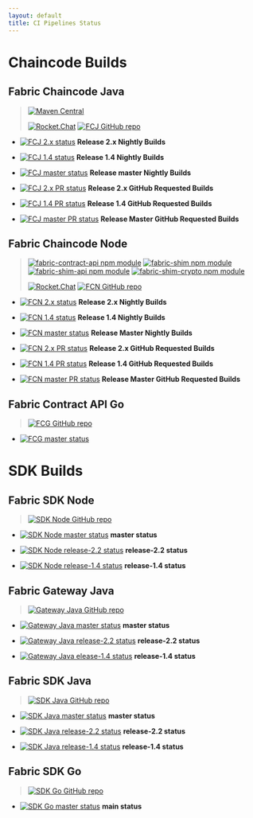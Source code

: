 ```yaml
---
layout: default
title: CI Pipelines Status
---
```


# Chaincode Builds

## Fabric Chaincode Java

> [![Maven Central](https://maven-badges.herokuapp.com/maven-central/org.hyperledger.fabric-chaincode-java/fabric-chaincode-shim/badge.svg)](https://maven-badges.herokuapp.com/maven-central/org.hyperledger.fabric-chaincode-java/fabric-chaincode-shim)
>
> [![Rocket.Chat](https://chat.hyperledger.org/images/join-chat.svg)](https://chat.hyperledger.org/channel/fabric-java-chaincode)
> [![FCJ GitHub repo](https://img.shields.io/badge/github.com-repo-brightgreen)](https://github.com/hyperledger/fabric-chaincode-java)

- [![FCJ 2.x status](https://img.shields.io/azure-devops/build/hyperledger/d07733cd-1e69-47ff-9b57-1c8b53bcd14a/39/release-2.x?requestedForFilter=00000002-0000-8888-8000-000000000000)](https://dev.azure.com/Hyperledger/Fabric-Chaincode-Java/_build/latest?definitionId=39&branchName=release-2.x&requestedForFilter=00000002-0000-8888-8000-000000000000)
**Release 2.x Nightly Builds**

- [![FCJ 1.4 status](https://img.shields.io/azure-devops/build/hyperledger/d07733cd-1e69-47ff-9b57-1c8b53bcd14a/39/release-1.4?requestedForFilter=00000002-0000-8888-8000-000000000000)](https://dev.azure.com/Hyperledger/Fabric-Chaincode-Java/_build/latest?definitionId=39&branchName=release-1.4&requestedForFilter=00000002-0000-8888-8000-000000000000)
**Release 1.4 Nightly Builds**

- [![FCJ master status](https://img.shields.io/azure-devops/build/hyperledger/d07733cd-1e69-47ff-9b57-1c8b53bcd14a/39/master?requestedForFilter=00000002-0000-8888-8000-000000000000)](https://dev.azure.com/Hyperledger/Fabric-Chaincode-Java/_build/latest?definitionId=39&branchName=master&requestedForFilter=00000002-0000-8888-8000-000000000000)
**Release master Nightly Builds**

- [![FCJ 2.x PR status](https://img.shields.io/azure-devops/build/hyperledger/d07733cd-1e69-47ff-9b57-1c8b53bcd14a/39/release-2.x?requestedForFilter=0c0e01d1-603c-4063-bb80-29b12b0cfdc2)](https://dev.azure.com/Hyperledger/Fabric-Chaincode-Java/_build/latest?definitionId=39&branchName=release-2.x&requestedForFilter=0c0e01d1-603c-4063-bb80-29b12b0cfdc2)
**Release 2.x GitHub Requested Builds**

- [![FCJ 1.4 PR status](https://img.shields.io/azure-devops/build/hyperledger/d07733cd-1e69-47ff-9b57-1c8b53bcd14a/39/release-1.4?requestedForFilter=0c0e01d1-603c-4063-bb80-29b12b0cfdc2)](https://dev.azure.com/Hyperledger/Fabric-Chaincode-Java/_build/latest?definitionId=39&branchName=release-1.4&requestedForFilter=0c0e01d1-603c-4063-bb80-29b12b0cfdc2)
**Release 1.4 GitHub Requested Builds**

- [![FCJ master PR status](https://img.shields.io/azure-devops/build/hyperledger/d07733cd-1e69-47ff-9b57-1c8b53bcd14a/39/master?requestedForFilter=0c0e01d1-603c-4063-bb80-29b12b0cfdc2)](https://dev.azure.com/Hyperledger/Fabric-Chaincode-Java/_build/latest?definitionId=39&branchName=master&requestedForFilter=0c0e01d1-603c-4063-bb80-29b12b0cfdc2)
**Release Master GitHub Requested Builds**

## Fabric Chaincode Node

> [![fabric-contract-api npm module](https://img.shields.io/npm/v/fabric-shim?label=fabric-contract-api)](https://www.npmjs.com/package/fabric-contract-api)
> [![fabric-shim npm module](https://img.shields.io/npm/v/fabric-shim?label=fabric-shim)](https://www.npmjs.com/package/fabric-shim)
> [![fabric-shim-api npm module](https://img.shields.io/npm/v/fabric-shim?label=fabric-shim-api)](https://www.npmjs.com/package/fabric-shim-api)
> [![fabric-shim-crypto npm module](https://img.shields.io/npm/v/fabric-shim?label=fabric-shim-crypto)](https://www.npmjs.com/package/fabric-shim-crypto)
>
> [![Rocket.Chat](https://chat.hyperledger.org/images/join-chat.svg)](https://chat.hyperledger.org/channel/fabric-chaincode-dev)
> [![FCN GitHub repo](https://img.shields.io/badge/github.com-repo-brightgreen)](https://github.com/hyperledger/fabric-chaincode-node)

- [![FCN 2.x status](https://img.shields.io/azure-devops/build/hyperledger/071652b7-a686-427a-a7c9-f9cc6bd4150a/33/release-2.x?requestedForFilter=00000002-0000-8888-8000-000000000000)]((https://dev.azure.com/Hyperledger/Fabric-Chaincode-Node/_build/latest?definitionId=33&branchName=release-2.x&requestedForFilter=00000002-0000-8888-8000-000000000000))
**Release 2.x Nightly Builds**

- [![FCN 1.4 status](https://img.shields.io/azure-devops/build/hyperledger/071652b7-a686-427a-a7c9-f9cc6bd4150a/33/release-1.4?requestedForFilter=00000002-0000-8888-8000-000000000000)](https://dev.azure.com/Hyperledger/Fabric-Chaincode-Node/_build/latest?definitionId=33&branchName=release-1.4&requestedForFilter=00000002-0000-8888-8000-000000000000)
**Release 1.4 Nightly Builds**

- [![FCN master status](https://img.shields.io/azure-devops/build/hyperledger/071652b7-a686-427a-a7c9-f9cc6bd4150a/33/master?requestedForFilter=00000002-0000-8888-8000-000000000000)](https://dev.azure.com/Hyperledger/Fabric-Chaincode-Node/_build/latest?definitionId=33&branchName=master&requestedForFilter=00000002-0000-8888-8000-000000000000)
**Release Master Nightly Builds**

- [![FCN 2.x PR status](https://img.shields.io/azure-devops/build/hyperledger/071652b7-a686-427a-a7c9-f9cc6bd4150a/33/release-2.x?requestedForFilter=0c0e01d1-603c-4063-bb80-29b12b0cfdc2)](https://dev.azure.com/Hyperledger/Fabric-Chaincode-Node/_build/latest?definitionId=33&branchName=release-2.x&requestedForFilter=0c0e01d1-603c-4063-bb80-29b12b0cfdc2)
**Release 2.x GitHub Requested Builds**

- [![FCN 1.4 PR status](https://img.shields.io/azure-devops/build/hyperledger/071652b7-a686-427a-a7c9-f9cc6bd4150a/33/release-1.4?requestedForFilter=0c0e01d1-603c-4063-bb80-29b12b0cfdc2)](https://dev.azure.com/Hyperledger/Fabric-Chaincode-Node/_build/latest?definitionId=33&branchName=release-1.4&requestedForFilter=0c0e01d1-603c-4063-bb80-29b12b0cfdc2)
**Release 1.4 GitHub Requested Builds**

- [![FCN master PR status](https://img.shields.io/azure-devops/build/hyperledger/071652b7-a686-427a-a7c9-f9cc6bd4150a/33/master?requestedForFilter=0c0e01d1-603c-4063-bb80-29b12b0cfdc2)](https://dev.azure.com/Hyperledger/Fabric-Chaincode-Node/_build/latest?definitionId=33&branchName=master&requestedForFilter=0c0e01d1-603c-4063-bb80-29b12b0cfdc2)
**Release Master GitHub Requested Builds**

## Fabric Contract API Go

> [![FCG GitHub repo](https://img.shields.io/badge/github.com-repo-brightgreen)](https://github.com/hyperledger/fabric-contract-api-go)

- [![FCG master status](https://img.shields.io/azure-devops/build/Hyperledger/feaaa88c-b1d7-4033-8dae-9f0230c8cc58/48/master?label=master)](https://dev.azure.com/Hyperledger/Fabric-Contract-API-Go/_build/latest?definitionId=48&branchName=master)


# SDK Builds

## Fabric SDK Node

> [![SDK Node GitHub repo](https://img.shields.io/badge/github.com-repo-brightgreen)](https://github.com/hyperledger/fabric-sdk-node)

- [![SDK Node master status](https://dev.azure.com/Hyperledger/Fabric-SDK-Node/_apis/build/status/Fabric-SDK-Node?branchName=master)](https://dev.azure.com/Hyperledger/Fabric-SDK-Node/_build/latest?definitionId=47&branchName=master) **master status**

- [![SDK Node release-2.2 status](https://dev.azure.com/Hyperledger/Fabric-SDK-Node/_apis/build/status/Fabric-SDK-Node?branchName=release-2.2)](https://dev.azure.com/Hyperledger/Fabric-SDK-Node/_build/latest?definitionId=47&branchName=release-2.2) **release-2.2 status**

- [![SDK Node release-1.4 status](https://dev.azure.com/Hyperledger/Fabric-SDK-Node/_apis/build/status/Fabric-SDK-Node?branchName=release-1.4)](https://dev.azure.com/Hyperledger/Fabric-SDK-Node/_build/latest?definitionId=47&branchName=release-1.4) **release-1.4 status**

## Fabric Gateway Java

> [![Gateway Java GitHub repo](https://img.shields.io/badge/github.com-repo-brightgreen)](https://github.com/hyperledger/fabric-gateway-java)

- [![Gateway Java master status](https://dev.azure.com/Hyperledger/Fabric-Gateway-Java/_apis/build/status/Fabric-Gateway-Java?branchName=master)](https://dev.azure.com/Hyperledger/Fabric-Gateway-Java/_build/latest?definitionId=38&branchName=master) **master status**

- [![Gateway Java release-2.2 status](https://dev.azure.com/Hyperledger/Fabric-Gateway-Java/_apis/build/status/Fabric-Gateway-Java?branchName=release-2.2)](https://dev.azure.com/Hyperledger/Fabric-Gateway-Java/_build/latest?definitionId=38&branchName=release-2.2) **release-2.2 status**

- [![Gateway Java elease-1.4 status](https://dev.azure.com/Hyperledger/Fabric-Gateway-Java/_apis/build/status/Fabric-Gateway-Java?branchName=release-1.4)](https://dev.azure.com/Hyperledger/Fabric-Gateway-Java/_build/latest?definitionId=38&branchName=release-1.4) **release-1.4 status**

## Fabric SDK Java

> [![SDK Java GitHub repo](https://img.shields.io/badge/github.com-repo-brightgreen)](https://github.com/hyperledger/fabric-sdk-java)

- [![SDK Java master status](https://dev.azure.com/Hyperledger/Fabric-SDK-Java/_apis/build/status/Fabric-SDK-Java?branchName=master)](https://dev.azure.com/Hyperledger/Fabric-SDK-Java/_build/latest?definitionId=36&branchName=master) **master status**

- [![SDK Java release-2.2 status](https://dev.azure.com/Hyperledger/Fabric-SDK-Java/_apis/build/status/Fabric-SDK-Java?branchName=release-2.2)](https://dev.azure.com/Hyperledger/Fabric-SDK-Java/_build/latest?definitionId=36&branchName=release-2.2) **release-2.2 status**

- [![SDK Java release-1.4 status](https://dev.azure.com/Hyperledger/Fabric-SDK-Java/_apis/build/status/Fabric-SDK-Java?branchName=release-1.4)](https://dev.azure.com/Hyperledger/Fabric-SDK-Java/_build/latest?definitionId=36&branchName=release-1.4) **release-1.4 status**

## Fabric SDK Go

> [![SDK Go GitHub repo](https://img.shields.io/badge/github.com-repo-brightgreen)](https://github.com/hyperledger/fabric-sdk-go)

- [![SDK Go master status](https://dev.azure.com/Hyperledger/Fabric-SDK-Go/_apis/build/status/Fabric-SDK-Go?branchName=main)](https://dev.azure.com/Hyperledger/Fabric-SDK-Go/_build/latest?definitionId=19&branchName=main) **main status**
